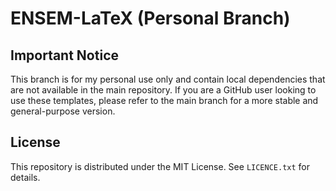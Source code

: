# ENSEM-LaTeX (Personal Branch)

## Important Notice

This branch is for my personal use only and contain local dependencies that are not available in the main repository. If you are a GitHub user looking to use these templates, please refer to the main branch for a more stable and general-purpose version.

## License

This repository is distributed under the MIT License. See `LICENCE.txt` for details.
